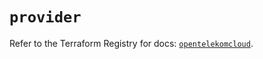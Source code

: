 # `provider`

Refer to the Terraform Registry for docs: [`opentelekomcloud`](https://registry.terraform.io/providers/opentelekomcloud/opentelekomcloud/1.36.27/docs).
